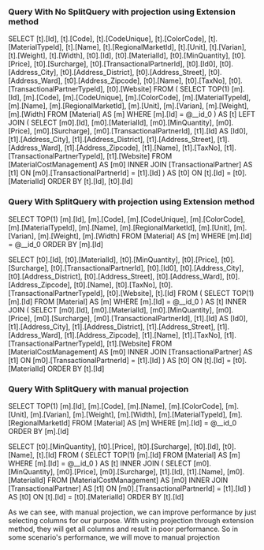 ### Query With No SplitQuery with projection using Extension method
SELECT [t].[Id], [t].[Code], [t].[CodeUnique], [t].[ColorCode], [t].[MaterialTypeId], [t].[Name], [t].[RegionalMarketId], [t].[Unit], [t].[Varian], [t].[Weight], [t].[Width], [t0].[Id], [t0].[MaterialId], [t0].[MinQuantity], [t0].[Price], [t0].[Surcharge], [t0].[TransactionalPartnerId], [t0].[Id0], [t0].[Address_City], [t0].[Address_District], [t0].[Address_Street], [t0].[Address_Ward], [t0].[Address_Zipcode], [t0].[Name], [t0].[TaxNo], [t0].[TransactionalPartnerTypeId], [t0].[Website]
      FROM (
          SELECT TOP(1) [m].[Id], [m].[Code], [m].[CodeUnique], [m].[ColorCode], [m].[MaterialTypeId], [m].[Name], [m].[RegionalMarketId], [m].[Unit], [m].[Varian], [m].[Weight], [m].[Width]
          FROM [Material] AS [m]
          WHERE [m].[Id] = @__id_0
      ) AS [t]
      LEFT JOIN (
          SELECT [m0].[Id], [m0].[MaterialId], [m0].[MinQuantity], [m0].[Price], [m0].[Surcharge], [m0].[TransactionalPartnerId], [t1].[Id] AS [Id0], [t1].[Address_City], [t1].[Address_District], [t1].[Address_Street], [t1].[Address_Ward], [t1].[Address_Zipcode], [t1].[Name], [t1].[TaxNo], [t1].[TransactionalPartnerTypeId], [t1].[Website]
          FROM [MaterialCostManagement] AS [m0]
          INNER JOIN [TransactionalPartner] AS [t1] ON [m0].[TransactionalPartnerId] = [t1].[Id]
      ) AS [t0] ON [t].[Id] = [t0].[MaterialId]
      ORDER BY [t].[Id], [t0].[Id]


### Query With SplitQuery with projection using Extension method
SELECT TOP(1) [m].[Id], [m].[Code], [m].[CodeUnique], [m].[ColorCode], [m].[MaterialTypeId], [m].[Name], [m].[RegionalMarketId], [m].[Unit], [m].[Varian], [m].[Weight], [m].[Width]
      FROM [Material] AS [m]
      WHERE [m].[Id] = @__id_0
      ORDER BY [m].[Id]

SELECT [t0].[Id], [t0].[MaterialId], [t0].[MinQuantity], [t0].[Price], [t0].[Surcharge], [t0].[TransactionalPartnerId], [t0].[Id0], [t0].[Address_City], [t0].[Address_District], [t0].[Address_Street], [t0].[Address_Ward], [t0].[Address_Zipcode], [t0].[Name], [t0].[TaxNo], [t0].[TransactionalPartnerTypeId], [t0].[Website], [t].[Id]
FROM (
    SELECT TOP(1) [m].[Id]
    FROM [Material] AS [m]
    WHERE [m].[Id] = @__id_0
) AS [t]
INNER JOIN (
    SELECT [m0].[Id], [m0].[MaterialId], [m0].[MinQuantity], [m0].[Price], [m0].[Surcharge], [m0].[TransactionalPartnerId], [t1].[Id] AS [Id0], [t1].[Address_City], [t1].[Address_District], [t1].[Address_Street], [t1].[Address_Ward], [t1].[Address_Zipcode], [t1].[Name], [t1].[TaxNo], [t1].[TransactionalPartnerTypeId], [t1].[Website]
    FROM [MaterialCostManagement] AS [m0]
    INNER JOIN [TransactionalPartner] AS [t1] ON [m0].[TransactionalPartnerId] = [t1].[Id]
) AS [t0] ON [t].[Id] = [t0].[MaterialId]
ORDER BY [t].[Id]

### Query With SplitQuery with manual projection
SELECT TOP(1) [m].[Id], [m].[Code], [m].[Name], [m].[ColorCode], [m].[Unit], [m].[Varian], [m].[Weight], [m].[Width], [m].[MaterialTypeId], [m].[RegionalMarketId]
    FROM [Material] AS [m]
    WHERE [m].[Id] = @__id_0
    ORDER BY [m].[Id]

SELECT [t0].[MinQuantity], [t0].[Price], [t0].[Surcharge], [t0].[Id], [t0].[Name], [t].[Id]
FROM (
    SELECT TOP(1) [m].[Id]
    FROM [Material] AS [m]
    WHERE [m].[Id] = @__id_0
) AS [t]
INNER JOIN (
    SELECT [m0].[MinQuantity], [m0].[Price], [m0].[Surcharge], [t1].[Id], [t1].[Name], [m0].[MaterialId]
    FROM [MaterialCostManagement] AS [m0]
    INNER JOIN [TransactionalPartner] AS [t1] ON [m0].[TransactionalPartnerId] = [t1].[Id]
) AS [t0] ON [t].[Id] = [t0].[MaterialId]
ORDER BY [t].[Id]

As we can see, with manual projection, we can improve performance by just selecting columns for our purpose. With using projection through
extension method, they will get all columns and result in poor performance. So in some scenario's performance, we will move to manual 
projection